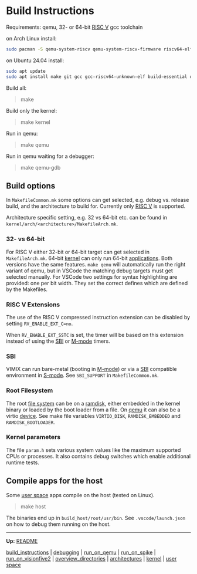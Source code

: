 # Build Instructions

Requirements: qemu, 32- or 64-bit [RISC V](riscv/RISCV.md) gcc toolchain

on Arch Linux install:
```bash
sudo pacman -S qemu-system-riscv qemu-system-riscv-firmware riscv64-elf-binutils riscv64-elf-gcc riscv64-elf-gdb riscv64-elf-newlib xxd
```

on Ubuntu 24.04 install:
```bash
sudo apt update
sudo apt install make git gcc gcc-riscv64-unknown-elf build-essential qemu-system-riscv64 gdb-multiarch clang-format xxd
```

Build all:
> make

Build only the kernel:
> make kernel

Run in qemu:
> make qemu

Run in qemu waiting for a debugger:
> make qemu-gdb


## Build options

In `MakefileCommon.mk` some options can get selected, e.g. debug vs. release build, and the architecture to build for. Currently only [RISC V](riscv/RISCV.md) is supported. 

Architecture specific setting, e.g. 32 vs 64-bit etc. can be found in `kernel/arch/<architecture>/MakefileArch.mk`.


### 32- vs 64-bit

For RISC V either 32-bit or 64-bit target can get selected in `MakefileArch.mk`. 64-bit [kernel](kernel/kernel.md) can only run 64-bit [applications](userspace/userspace.md). Both versions have the same features. `make qemu` will automatically run the right variant of qemu, but in VSCode the matching debug targets must get selected manually. For VSCode two settings for syntax highlighting are provided: one per bit width. They set the correct defines which are defined by the Makefiles.


### RISC V Extensions

The use of the RISC V compressed instruction extension can be disabled by setting `RV_ENABLE_EXT_C=no`.

When `RV_ENABLE_EXT_SSTC` is set, the timer will be based on this extension instead of using the [SBI](riscv/SBI.md) or [M-mode](riscv/M-mode.md) timers.


### SBI

VIMIX can run bare-metal (booting in [M-mode](riscv/M-mode.md)) or via a [SBI](riscv/SBI.md) compatible environment in [S-mode](riscv/S-mode.md). See `SBI_SUPPORT` in `MakefileCommon.mk`.


### Root Filesystem

The root [file system](kernel/file_system/file_system.md) can be on a [ramdisk](kernel/devices/ramdisk.md), either embedded in the kernel binary or loaded by the boot loader from a file. On [qemu](run_on_qemu.md) it can also be a virtio [device](kernel/devices/devices.md). See make file variables `VIRTIO_DISK`, `RAMDISK_EMBEDDED` and `RAMDISK_BOOTLOADER`.


### Kernel parameters

The file `param.h` sets various system values like the maximum supported CPUs or processes. It also contains debug switches which enable additional runtime tests.


## Compile apps for the host

Some [user space](userspace/userspace.md) apps compile on the host (tested on Linux).

> make host

The binaries end up in `build_host/root/usr/bin`. See `.vscode/launch.json` on how to debug them running on the host.


---
**Up:** [README](../README.md)

[build_instructions](build_instructions.md) | [debugging](debugging.md) | [run_on_qemu](run_on_qemu.md) | [run_on_spike](run_on_spike.md) | [run_on_visionfive2](run_on_visionfive2.md) |  [overview_directories](overview_directories.md) | [architectures](architectures.md) | [kernel](kernel/kernel.md) | [user space](userspace/userspace.md)
